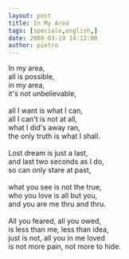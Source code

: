 ```yaml
---
layout: post
title: In My Area
tags: [speciale,english,]
date: 2008-03-19 14:12:00
author: pietro
---
```

In my area,<br/>all is possible,<br/>in my area,<br/>it's not unbelievable,<br/><br/>all I want is what I can,<br/>all I can't is not at all,<br/>what I did's away ran,<br/>the only truth is what I shall.<br/><br/>Lost dream is just a last,<br/>and last two seconds as I do,<br/>so can only stare at past,<br/><br/>what you see is not the true,<br/>who you love is all but you,<br/>and you are me thru and thru.<br/><br/>All you feared, all you owed,<br/>is less than me, less than idea,<br/>just is not, all you in me loved<br/>is not more pain, not more to hide.
